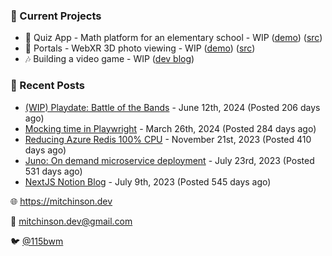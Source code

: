 ### 📌 Current Projects
- 📝 Quiz App - Math platform for an elementary school - WIP ([demo](https://quiz-staging.mitchinson.dev/)) ([src](https://github.com/bmitchinson/budget-entry))
- 📸 Portals - WebXR 3D photo viewing - WIP ([demo](https://portals.mitchinson.dev/)) ([src](https://github.com/bmitchinson/vr-jpg-viewer-webxr))
- 🎶 Building a video game - WIP ([dev blog](https://blog.mitchinson.dev/playdate-dev-one))

### 📝 Recent Posts

- [(WIP) Playdate: Battle of the Bands](https://blog.mitchinson.dev/playdate-dev-one) - June 12th, 2024 (Posted 206 days ago)
- [Mocking time in Playwright](https://blog.mitchinson.dev/playwright-mock-time) - March 26th, 2024 (Posted 284 days ago)
- [Reducing Azure Redis 100% CPU](https://blog.mitchinson.dev/redis-cpu) - November 21st, 2023 (Posted 410 days ago)
- [Juno: On demand microservice deployment](https://blog.mitchinson.dev/juno) - July 23rd, 2023 (Posted 531 days ago)
- [NextJS Notion Blog](https://blog.mitchinson.dev/blog-2023) - July 9th, 2023 (Posted 545 days ago)

🌐 https://mitchinson.dev

💌 mitchinson.dev@gmail.com

🐦 [@115bwm](https://twitter.com/115bwm)
